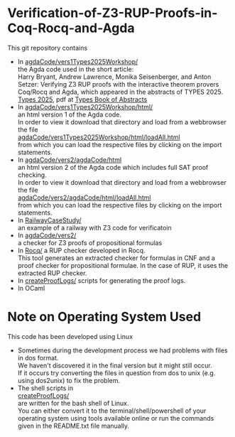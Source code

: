 # Verification-of-Z3-RUP-Proofs-in-Coq-Rocq-and-Agda
This git repository contains
- In 
  [agdaCode/vers1Types2025Workshop/](agdaCode/vers1Types2025Workshop/)<br>
  the Agda code used in the short article:<br>
  Harry Bryant, Andrew Lawrence, Monika Seisenberger, and Anton Setzer: Verifying Z3 RUP proofs with the interactive theorem provers Coq/Rocq and Agda, which appeared in the abstracts of TYPES 2025. [Types 2025](https://msp.cis.strath.ac.uk/types2025/), pdf at [Types Book of Abstracts](https://msp.cis.strath.ac.uk/types2025/TYPES2025-book-of-abstracts.pdf)
- In
  [agdaCode/vers1Types2025Workshop/html/](agdaCode/vers1Types2025Workshop/html/)<br>
  an html version 1 of the Agda code.<br>
  In order to view it download that directory and load from a webbrowser the file<br>
  [agdaCode/vers1Types2025Workshop/html/loadAll.html](agdaCode/vers1Types2025Workshop/html/loadAll.html) <br>
  from which you can load the respective files by clicking on the import statements.
- In
  [agdaCode/vers2/agdaCode/html](agdaCode/vers2/agdaCode/html)<br>
  an html version 2 of the Agda code which includes full SAT proof checking.<br>
  In order to view it download that directory and load from a webbrowser the file<br>
  [agdaCode/vers2/agdaCode/html/loadAll.html](agdaCode/vers2/agdaCode/html/loadAll.html)<br>
  from which you can load the respective files by clicking on the import statements.
- In
  [RailwayCaseStudy/](RailwayCaseStudy/)<br>
  an example of a railway with Z3 code for verificatoin
- In
  [agdaCode/vers2/](agdaCode/vers2/)<br>
  a checker for Z3 proofs of propositional formulas
- In
  [Rocq/](Rocq/) a RUP checker developed in Rocq.<br>
  This tool generates an extracted checker for formulas in CNF and a proof checker for propositional formulae. In the case of RUP, it uses the extracted RUP checker.
- In
  [createProofLogs/](createProofLogs/) scripts for generating the proof logs.
- In
  OCaml

# Note on Operating System Used
This code has been developed using Linux
- Sometimes during the development process we had problems with files in dos format.<br>
  We haven't discovered it in the final version but it might still occur.<br>
  If it occurs try converting the files in question from dos to unix (e.g. using dos2unix) to fix the problem.
- The shell scripts in<br>
  [createProofLogs/](createProofLogs/)<br>
  are written for the bash shell of Linux.<br>
  You can either convert it to the terminal/shell/powershell
  of your operating system using tools available online
  or run the commands given in the README.txt file manually.
